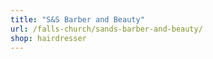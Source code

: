 ```yaml
---
title: "S&S Barber and Beauty"
url: /falls-church/sands-barber-and-beauty/
shop: hairdresser
---
```


